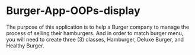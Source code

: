 # Burger-App-OOPs-display
The purpose of this application is to help a Burger company to manage the process of selling their hamburgers. And in order to match burger menu, you will need to create three (3) classes, Hamburger, Deluxe Burger, and Healthy Burger.
